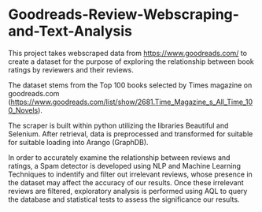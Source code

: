 # Goodreads-Review-Webscraping-and-Text-Analysis

This project takes webscraped data from https://www.goodreads.com/ to create a dataset for the purpose of exploring the relationship between book ratings by reviewers and their reviews.

The dataset stems from the Top 100 books selected by Times magazine on goodreads.com (https://www.goodreads.com/list/show/2681.Time_Magazine_s_All_Time_100_Novels).

The scraper is built within python utilizing the libraries Beautiful and Selenium. After retrieval, data is preprocessed and transformed for suitable for suitable loading into Arango (GraphDB). 

In order to accurately examine the relationship between reviews and ratings, a Spam detector is developed using NLP and Machine Learning Techniques to indentify and filter out irrelevant reviews, whose presence in the dataset may affect the accuracy of our results. Once these irrelevant reviews are filtered, exploratory analysis is performed using AQL to query the database and statistical tests to assess the significance our results.

